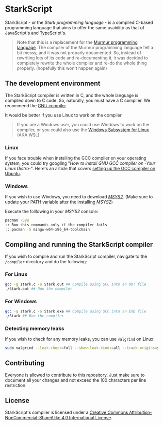 # StarkScript

StarkScript - or the *Stark programming language* - is a compiled C-based programming language that aims to offer the same usability as that of JavaScript's and TypeScript's.

> Note that this is a replacement for the [Murmur programming language](https://github.com/EnderCommunity/Murmur). The compiler of the Murmur programming language felt a bit messy, and it was not proparly documented. So, instead of rewriting lots of its code and re-documenting it, it was decided to completely rewrite the whole compiler and re-do the whole thing properly. (hopefully this won't happen again)

## The development environment

The StarkScript compiler is written in C, and the whole language is compiled down to C code. So, naturally, you must have a C compiler. We recommend the [GNU compiler](https://gcc.gnu.org/).

It would be better if you use Linux to work on the compiler.
> If you are a Windows user, you could use Windows to work on the compiler, or you could also use the [Windows Subsystem for Linux](https://docs.microsoft.com/en-us/windows/wsl/install) (AKA WSL)

### Linux

If you face trouble when installing the GCC compiler on your operating system, you could try googling "*How to install GNU GCC compiler on -Your Linux Distro-*". Here's an article that covers [setting up the GCC compiler on Ubuntu](https://linuxize.com/post/how-to-install-gcc-compiler-on-ubuntu-18-04/).

### Windows

If you wish to use Windows, you need to download [*MSYS2*](https://www.msys2.org/). (Make sure to update your PATH variable after the installing *MSYS2*)

Execute the folllowing in your *MSYS2* console:

```sh
pacman -Syu
:: Run this commands only if the compiler fails
:: pacman -S mingw-w64-x86_64-toolchain
```

## Compiling and running the StarkScript compiler

If you wish to compile and run the StarkScript compiler, navigate to the `/compiler` directory and do the following:

### For Linux

```sh
gcc -g stark.c -o Stark.out ## Compile using GCC into an OUT file
./Stark.out ## Run the compiler
```

### For Windows

```sh
gcc -g stark.c -o Stark.exe ## Compile using GCC into an EXE file
./Stark ## Run the compiler
```

### Detecting memory leaks

If you wish to check for any memory leaks, you can use `valgrind` on Linux:

```sh
sudo valgrind --leak-check=full --show-leak-kinds=all --track-origins=yes ./Stark.out
```

## Contributing

Everyone is allowed to contribute to this repository. Just make sure to document all your changes and not exceed the 100 characters per line restriction.

## License

StarkScript's compiler is licensed under a [Creative Commons Attribution-NonCommercial-ShareAlike 4.0 International License](http://creativecommons.org/licenses/by-nc-sa/4.0/).
